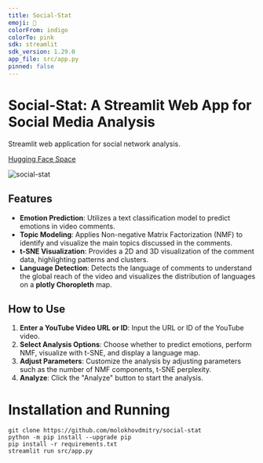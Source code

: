 ```yaml
---
title: Social-Stat
emoji: 🦕
colorFrom: indigo
colorTo: pink
sdk: streamlit
sdk_version: 1.29.0
app_file: src/app.py
pinned: false
---
```



# Social-Stat: A Streamlit Web App for Social Media Analysis
Streamlit web application for social network analysis.

[Hugging Face Space](https://huggingface.co/spaces/molokhovdmitry/social-stat)

![social-stat](social-stat.gif)
## Features

- **Emotion Prediction**: Utilizes a text classification model to predict emotions in video comments.
- **Topic Modeling**: Applies Non-negative Matrix Factorization (NMF) to identify and visualize the main topics discussed in the comments.
- **t-SNE Visualization**: Provides a 2D and 3D visualization of the comment data, highlighting patterns and clusters.
- **Language Detection**: Detects the language of comments to understand the global reach of the video and visualizes the distribution of languages on a **plotly Choropleth** map.

## How to Use

1. **Enter a YouTube Video URL or ID**: Input the URL or ID of the YouTube video.
2. **Select Analysis Options**: Choose whether to predict emotions, perform NMF, visualize with t-SNE, and display a language map.
3. **Adjust Parameters**: Customize the analysis by adjusting parameters such as the number of NMF components, t-SNE perplexity.
4. **Analyze**: Click the "Analyze" button to start the analysis.


# Installation and Running
```
git clone https://github.com/molokhovdmitry/social-stat
python -m pip install --upgrade pip
pip install -r requirements.txt
streamlit run src/app.py
```
